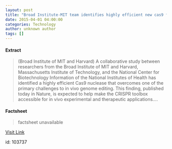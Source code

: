 ```yaml
---
layout: post
title: "Broad Institute-MIT team identifies highly efficient new cas9 for in vivo genome editing"
date: 2015-04-01 04:00:00
categories: Technology
author: unknown author
tags: []
---
```



#### Extract
>(Broad Institute of MIT and Harvard) A collaborative study between researchers from the Broad Institute of MIT and Harvard, Massachusetts Institute of Technology, and the National Center for Biotechnology Information of the National Institutes of Health has identified a highly efficient Cas9 nuclease that overcomes one of the primary challenges to in vivo genome editing. This finding, published today in Nature, is expected to help make the CRISPR toolbox accessible for in vivo experimental and therapeutic applications....

#### Factsheet
>factsheet unavailable

[Visit Link](http://www.eurekalert.org/pub_releases/2015-04/biom-bit033015.php)

id:  103737
